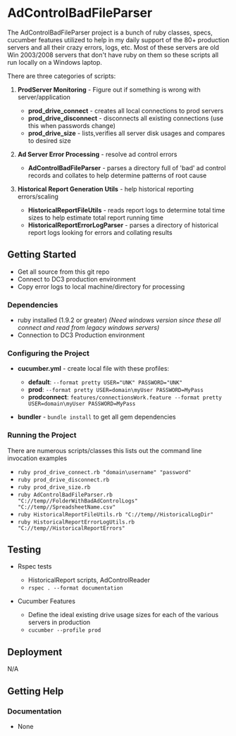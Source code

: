 AdControlBadFileParser
==================

The AdControlBadFileParser project is a bunch of ruby classes, specs, cucumber features utilized to help in my daily support of the 80+ production servers and all their crazy errors, logs, etc. Most of these servers are old Win 2003/2008 servers that don't have ruby on them so these scripts all run locally on a Windows laptop.

There are three categories of scripts:

1. **ProdServer Monitoring** - Figure out if something is wrong with server/application 
	* **prod_drive_connect** - creates all local connections to prod servers
	* **prod_drive_disconnect** - disconnects all existing connections (use this when passwords change) 
	* **prod_drive_size** - lists,verifies all server disk usages and compares to desired size

2. **Ad Server Error Processing** - resolve ad control errors 
	* **AdControlBadFileParser** - parses a directory full of 'bad' ad control records and collates to help determine patterns of root cause

3. **Historical Report Generation Utils**  - help historical reporting errors/scaling
	* **HistoricalReportFileUtils** - reads report logs to determine total time sizes to help estimate total report running time
	* **HistoricalReportErrorLogParser** - parses a directory of historical report logs looking for errors and collating results

## Getting Started

* Get all source from this git repo
* Connect to DC3 production environment
* Copy error logs to local machine/directory for processing

### Dependencies

* ruby installed (1.9.2 or greater) *(Need windows version since these all connect and read from legacy windows servers)*
* Connection to DC3 Production environment

### Configuring the Project

* **cucumber.yml** - create local file with these profiles:
	* **default**: `--format pretty USER="UNK" PASSWORD="UNK"`
	* **prod**: `--format pretty USER=domain\myUser PASSWORD=MyPass`
	* **prodconnect**: `features/connectionsWork.feature --format pretty USER=domain\myUser PASSWORD=MyPass`


* **bundler** - `bundle install` to get all gem dependencies

### Running the Project
There are numerous scripts/classes this lists out the command line invocation examples

* `ruby prod_drive_connect.rb "domain\username" "password"`
* `ruby prod_drive_disconnect.rb`
* `ruby prod_drive_size.rb`
* `ruby AdControlBadFileParser.rb "C://temp//FolderWithBadAdControlLogs" "C://temp//SpreadsheetName.csv"`
* `ruby HistoricalReportFileUtils.rb "C://temp//HistoricalLogDir"`
* `ruby HistoricalReportErrorLogUtils.rb "C://temp//HistoricalReportErrors"`

## Testing

- Rspec tests 
	- HistoricalReport scripts, AdControlReader
	- `rspec . --format documentation`

- Cucumber Features
	- Define the ideal existing drive usage sizes for each of the various servers in production
	- `cucumber --profile prod`

## Deployment

N/A

## Getting Help

### Documentation

* None
